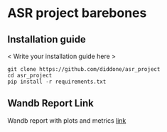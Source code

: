 # ASR project barebones

## Installation guide

< Write your installation guide here >


```shell
git clone https://github.com/diddone/asr_project
cd asr_project
pip install -r requirements.txt
```


## Wandb Report Link
Wandb report with plots and metrics [link](https://wandb.ai/diddone/asr_project/reports/Report--VmlldzoyODAyMzc2)
